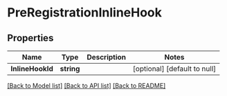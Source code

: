 # PreRegistrationInlineHook

## Properties
Name | Type | Description | Notes
------------ | ------------- | ------------- | -------------
**InlineHookId** | **string** |  | [optional] [default to null]

[[Back to Model list]](../README.md#documentation-for-models) [[Back to API list]](../README.md#documentation-for-api-endpoints) [[Back to README]](../README.md)

